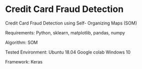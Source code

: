 # Credit Card Fraud Detection
Credit Card Fraud Detection using Self- Organizing Maps (SOM)  

Requirements: Python, sklearn, matplotlib, pandas, numpy

Algorithm: SOM

Tested Environment: Ubuntu 18.04 Google colab Windows 10

Framework: Keras
